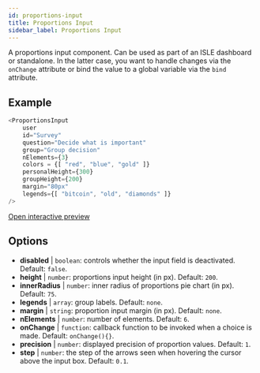 ```yaml
---
id: proportions-input 
title: Proportions Input
sidebar_label: Proportions Input
---
```


A proportions input component. Can be used as part of an ISLE dashboard or standalone. In the latter case, you want to handle changes via the `onChange` attribute or bind the value to a global variable via the `bind` attribute.

## Example

``` js
<ProportionsInput
    user
    id="Survey"
    question="Decide what is important"
    group="Group decision"
    nElements={3}
    colors = {[ "red", "blue", "gold" ]}
    personalHeight={300}
    groupHeight={200}
    margin="80px"
    legends={[ "bitcoin", "old", "diamonds" ]}
/>
```

[Open interactive preview](https://isle.heinz.cmu.edu/components/proportions-input/)

## Options

* __disabled__ | `boolean`: controls whether the input field is deactivated. Default: `false`.
* __height__ | `number`: proportions input height (in px). Default: `200`.
* __innerRadius__ | `number`: inner radius of proportions pie chart (in px). Default: `75`.
* __legends__ | `array`: group labels. Default: `none`.
* __margin__ | `string`: proportion input margin (in px). Default: `none`.
* __nElements__ | `number`: number of elements. Default: `6`.
* __onChange__ | `function`: callback function to be invoked when a choice is made. Default: `onChange(){}`.
* __precision__ | `number`: displayed precision of proportion values. Default: `1`.
* __step__ | `number`: the step of the arrows seen when hovering the cursor above the input box. Default: `0.1`.
